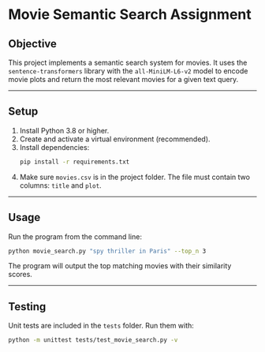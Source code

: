 # Movie Semantic Search Assignment

## Objective
This project implements a semantic search system for movies. It uses the `sentence-transformers` library with the `all-MiniLM-L6-v2` model to encode movie plots and return the most relevant movies for a given text query.

---

## Setup
1. Install Python 3.8 or higher.  
2. Create and activate a virtual environment (recommended).  
3. Install dependencies:
   ```bash
   pip install -r requirements.txt
   ```
4. Make sure `movies.csv` is in the project folder. The file must contain two columns: `title` and `plot`.

---

## Usage
Run the program from the command line:
```bash
python movie_search.py "spy thriller in Paris" --top_n 3
```
The program will output the top matching movies with their similarity scores.

---

## Testing
Unit tests are included in the `tests` folder. Run them with:
```bash
python -m unittest tests/test_movie_search.py -v
```
